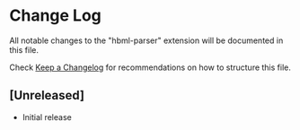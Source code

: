# Change Log

All notable changes to the "hbml-parser" extension will be documented in this file.

Check [Keep a Changelog](http://keepachangelog.com/) for recommendations on how to structure this file.

## [Unreleased]

- Initial release